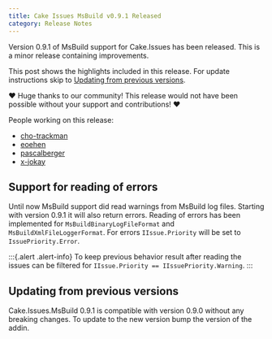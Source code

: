 ```yaml
---
title: Cake Issues MsBuild v0.9.1 Released
category: Release Notes
---
```


Version 0.9.1 of MsBuild support for Cake.Issues has been released.
This is a minor release containing improvements.

<!--excerpt-->

This post shows the highlights included in this release.
For update instructions skip to [Updating from previous versions](#updating-from-previous-versions).

❤ Huge thanks to our community! This release would not have been possible without your support and contributions! ❤

People working on this release:

* [cho-trackman](https://github.com/cho-trackman)
* [eoehen](https://github.com/eoehen)
* [pascalberger](https://github.com/pascalberger)
* [x-jokay](https://github.com/x-jokay)

## Support for reading of errors

Until now MsBuild support did read warnings from MsBuild log files.
Starting with version 0.9.1 it will also return errors.
Reading of errors has been implemented for `MsBuildBinaryLogFileFormat` and `MsBuildXmlFileLoggerFormat`.
For errors `IIssue.Priority` will be set to `IssuePriority.Error`.

:::{.alert .alert-info}
To keep previous behavior result after reading the issues can be filtered for `IIssue.Priority == IIssuePriority.Warning`.
:::

## Updating from previous versions

Cake.Issues.MsBuild 0.9.1 is compatible with version 0.9.0 without any breaking changes.
To update to the new version bump the version of the addin.
